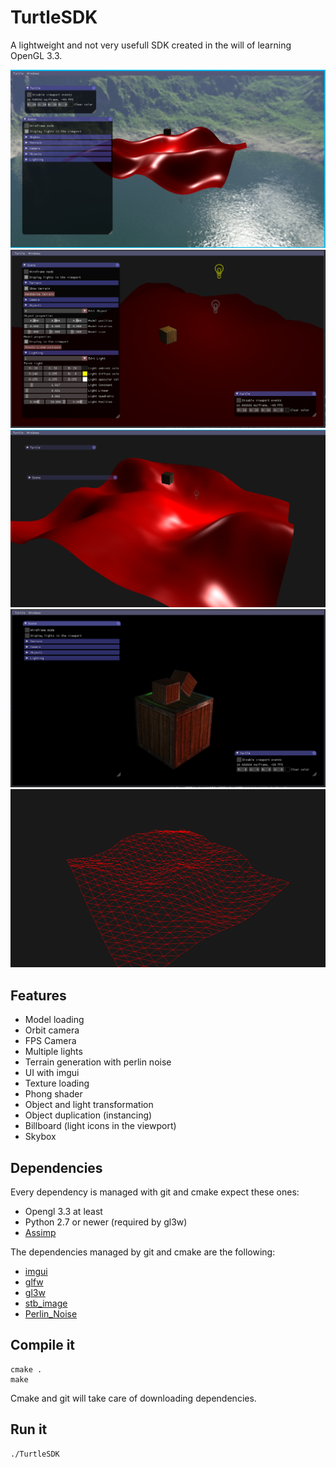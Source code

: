 # TurtleSDK

A lightweight and not very usefull SDK created in the will of learning OpenGL 3.3.

![App looks when you open it](images/05.png "TurtleSDK")
![App looks when you open it](images/01.png "TurtleSDK")
![After implementing normal calculation](images/04.png "TurtleSDK")
![App with some tweaks](images/02.png "TurtleSDK")
![Some wireframe terrain](images/03.png "TurtleSDK")

## Features

- Model loading
- Orbit camera
- FPS Camera
- Multiple lights
- Terrain generation with perlin noise
- UI with imgui
- Texture loading
- Phong shader
- Object and light transformation
- Object duplication (instancing)
- Billboard (light icons in the viewport)
- Skybox

## Dependencies

Every dependency is managed with git and cmake expect these ones:
- Opengl 3.3 at least
- Python 2.7 or newer (required by gl3w)
- [Assimp](http://assimp.org/)

The dependencies managed by git and cmake are the following:
- [imgui](https://github.com/ocornut/imgui)
- [glfw](https://github.com/glfw/glfw)
- [gl3w](https://github.com/skaslev/gl3w)
- [stb_image](https://github.com/nothings/stb)
- [Perlin_Noise](https://github.com/sol-prog/Perlin_Noise)

## Compile it

    cmake .
    make

Cmake and git will take care of downloading dependencies.

## Run it

    ./TurtleSDK
